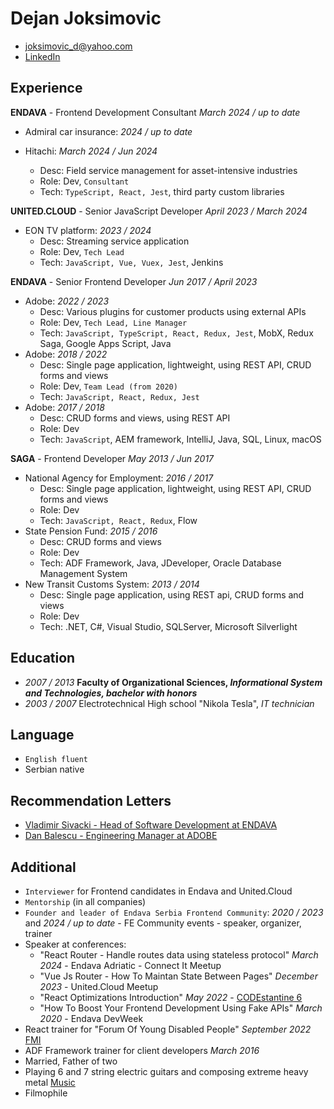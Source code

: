 # Dejan Joksimovic
* joksimovic_d@yahoo.com
* [LinkedIn](https://www.linkedin.com/in/dejan-joksimovi%C4%87-60a95782/)

## Experience

<b>ENDAVA</b> - Frontend Development Consultant *March 2024 / up to date*
* Admiral car insurance: *2024 / up to date*

* Hitachi: *March 2024 / Jun 2024*
    - Desc: Field service management for asset-intensive industries
    - Role: Dev, `Consultant`
    - Tech: `TypeScript, React, Jest`, third party custom libraries

<b>UNITED.CLOUD</b> - Senior JavaScript Developer *April 2023 / March 2024*
* EON TV platform: *2023 / 2024*
    - Desc: Streaming service application
    - Role: Dev, `Tech Lead`
    - Tech: `JavaScript, Vue, Vuex, Jest`, Jenkins

<b>ENDAVA</b> - Senior Frontend Developer *Jun 2017 / April 2023*
* Adobe: *2022 / 2023*
    - Desc: Various plugins for customer products using external APIs
    - Role:  Dev, `Tech Lead, Line Manager`
    - Tech: `JavaScript, TypeScript, React, Redux, Jest`, MobX, Redux Saga, Google Apps Script, Java
* Adobe: *2018 / 2022*
    - Desc: Single page application, lightweight, using REST API, CRUD forms and views
    - Role: Dev, `Team Lead (from 2020)`
    - Tech: `JavaScript, React, Redux, Jest`
* Adobe: *2017 / 2018*
    - Desc: CRUD forms and views, using REST API
    - Role: Dev
    - Tech: `JavaScript`, AEM framework, IntelliJ, Java, SQL, Linux, macOS

<b>SAGA</b> - Frontend Developer *May 2013 / Jun 2017*
* National Agency for Employment: *2016 / 2017*
    - Desc: Single page application, lightweight, using REST API, CRUD forms and views
    - Role: Dev
    - Tech: `JavaScript, React, Redux`, Flow
* State Pension Fund: *2015 / 2016*
    - Desc: CRUD forms and views
    - Role: Dev
    - Tech: ADF Framework, Java, JDeveloper, Oracle Database Management System
* New Transit Customs System: *2013 / 2014*
    - Desc: Single page application, using REST api, CRUD forms and views
    - Role: Dev
    - Tech: .NET, C#, Visual Studio, SQLServer, Microsoft Silverlight

## Education
- *2007 / 2013*
__Faculty of Organizational Sciences, *Informational System and Technologies, bachelor with honors*__
- *2003 / 2007*
Electrotechnical High school "Nikola Tesla", *IT technician*

## Language
* `English fluent`
* Serbian native

## Recommendation Letters
* <a href="https://github.com/DejanJoksimovic/CV/raw/master/Recommendation%20from%20Vladimir%20Sivacki%20-%20ENDAVA.pdf" target="_blank">Vladimir Sivacki - Head of Software Development at ENDAVA</a>
* <a href="https://github.com/DejanJoksimovic/CV/raw/master/Recommandation%20from%20Dan%20Balescu%20-%20ADOBE.pdf" target="_blank">Dan Balescu - Engineering Manager at ADOBE</a>

## Additional
* `Interviewer` for Frontend candidates in Endava and United.Cloud
* `Mentorship` (in all companies)
* `Founder and leader of Endava Serbia Frontend Community`: *2020 / 2023* and *2024 / up to date* - FE Community events - speaker, organizer, trainer
* Speaker at conferences:
    * "React Router - Handle routes data using stateless protocol" *March 2024* - Endava Adriatic - Connect It Meetup
    * "Vue Js Router - How To Maintan State Between Pages" *December 2023* - United.Cloud Meetup
    * "React Optimizations Introduction" *May 2022* - [CODEstantine 6](https://codestantine.com/dejan-joksimovic/)
    * "How To Boost Your Frontend Development Using Fake APIs" *March 2020* - Endava DevWeek
* React trainer for "Forum Of Young Disabled People" *September 2022* [FMI](https://fmi.rs/)
* ADF Framework trainer for client developers *March 2016*
* Married, Father of two
* Playing 6 and 7 string electric guitars and composing extreme heavy metal <a href="https://dejanjoksimovic.github.io/MusicCV/" target="_blank">Music</a>
* Filmophile
